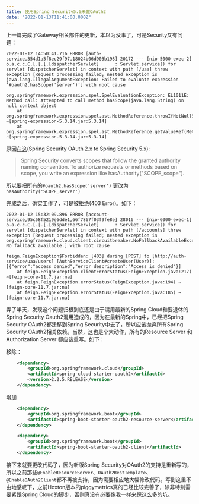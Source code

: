 ```yaml
---
title: 使用Spring Security5.6来做OAuth2
date: "2022-01-13T11:41:00.000Z"
---
```


上一篇完成了Gateway相关部件的更新，本以为没事了，可是Security又有问题：

```
2022-01-12 14:50:41.716 ERROR [auth-service,354d1a5f8ec29f97,18024b06d903b198] 20172 --- [nio-5000-exec-2] o.a.c.c.C.[.[.[.[dispatcherServlet]      : Servlet.service() for servlet [dispatcherServlet] in context with path [/uaa] threw exception [Request processing failed; nested exception is java.lang.IllegalArgumentException: Failed to evaluate expression '#oauth2.hasScope('server')'] with root cause

org.springframework.expression.spel.SpelEvaluationException: EL1011E: Method call: Attempted to call method hasScope(java.lang.String) on null context object
	at org.springframework.expression.spel.ast.MethodReference.throwIfNotNullSafe(MethodReference.java:154) ~[spring-expression-5.3.14.jar:5.3.14]
	at org.springframework.expression.spel.ast.MethodReference.getValueRef(MethodReference.java:83) ~[spring-expression-5.3.14.jar:5.3.14]
```

原因[在这](https://github.com/spring-projects/spring-security/wiki/OAuth-2.0-Migration-Guide)(Spring Security OAuth 2.x to Spring Security 5.x):

>Spring Security converts scopes that follow the granted authority naming convention. To authorize requests or methods based on scope, you write an expression like hasAuthority("SCOPE_scope").

所以要把所有的`#oauth2.hasScope('server')` 更改为`hasAuthority('SCOPE_server')`

完成之后，确实工作了，可是被拒绝(403 Error)。如下：

```
2022-01-12 15:32:09.896 ERROR [account-service,95c58f5219e6dde1,66f7867f03f9fe8e] 28016 --- [nio-6000-exec-1] o.a.c.c.C.[.[.[.[dispatcherServlet]      : Servlet.service() for servlet [dispatcherServlet] in context with path [/accounts] threw exception [Request processing failed; nested exception is org.springframework.cloud.client.circuitbreaker.NoFallbackAvailableException: No fallback available.] with root cause

feign.FeignException$Forbidden: [403] during [POST] to [http://auth-service/uaa/users] [AuthServiceClient#createUser(User)]: [{"error":"access_denied","error_description":"Access is denied"}]
	at feign.FeignException.clientErrorStatus(FeignException.java:217) ~[feign-core-11.7.jar:na]
	at feign.FeignException.errorStatus(FeignException.java:194) ~[feign-core-11.7.jar:na]
	at feign.FeignException.errorStatus(FeignException.java:185) ~[feign-core-11.7.jar:na]
```

弄了半天，发现这个问题归根到底还是由于混用最新的Spring Cloud和要退休的Spring Security Oauth2混用造成的，因为在最新的Spring中，已经把Spring Security OAuth2都迁移到Spring Security中去了，所以应该抛弃所有Spring Security OAuth2相关依赖。当然，这也是个大动作，所有的Resource Server 和 Authorization Server 都应该重写。如下：

移除：

```xml
    <dependency>
        <groupId>org.springframework.cloud</groupId>
        <artifactId>spring-cloud-starter-oauth2</artifactId>
        <version>2.2.5.RELEASE</version>
    </dependency>
```

增加

```xml
    <dependency>
        <groupId>org.springframework.boot</groupId>
        <artifactId>spring-boot-starter-oauth2-resource-server</artifactId>
    </dependency>	
    
    <dependency>
        <groupId>org.springframework.boot</groupId>
        <artifactId>spring-boot-starter-oauth2-client</artifactId>
    </dependency>
```

接下来就要更改代码了，因为新版Spring Security对OAuth2的支持是重新写的，所以之前那些`@EnableResourceServer`、`OAuth2RestTemplate`、`@EnableOAuth2Client`都不再被支持，因为需要相应地大幅修改代码。写到这里不由地感叹下，之前Hoxton版本的piggymetrics真的已经比较完善了，除非特别需要紧跟Spring Cloud的脚步，否则真没有必要像我一样来踩这么多的坑。

